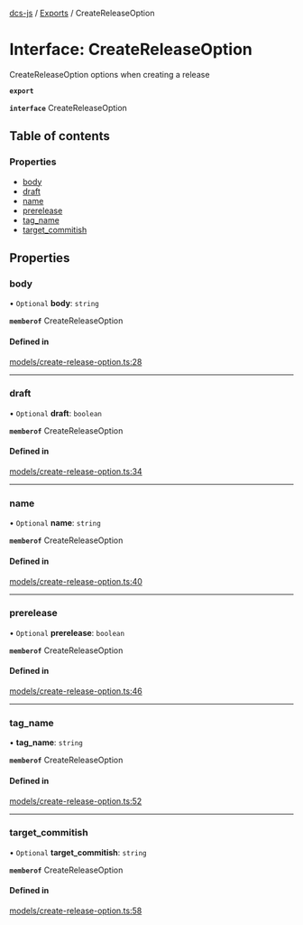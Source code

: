[dcs-js](../README.md) / [Exports](../modules.md) / CreateReleaseOption

# Interface: CreateReleaseOption

CreateReleaseOption options when creating a release

**`export`**

**`interface`** CreateReleaseOption

## Table of contents

### Properties

- [body](CreateReleaseOption.md#body)
- [draft](CreateReleaseOption.md#draft)
- [name](CreateReleaseOption.md#name)
- [prerelease](CreateReleaseOption.md#prerelease)
- [tag\_name](CreateReleaseOption.md#tag_name)
- [target\_commitish](CreateReleaseOption.md#target_commitish)

## Properties

### <a id="body" name="body"></a> body

• `Optional` **body**: `string`

**`memberof`** CreateReleaseOption

#### Defined in

[models/create-release-option.ts:28](https://github.com/unfoldingWord/dcs-js/blob/09d5a5e/models/create-release-option.ts#L28)

___

### <a id="draft" name="draft"></a> draft

• `Optional` **draft**: `boolean`

**`memberof`** CreateReleaseOption

#### Defined in

[models/create-release-option.ts:34](https://github.com/unfoldingWord/dcs-js/blob/09d5a5e/models/create-release-option.ts#L34)

___

### <a id="name" name="name"></a> name

• `Optional` **name**: `string`

**`memberof`** CreateReleaseOption

#### Defined in

[models/create-release-option.ts:40](https://github.com/unfoldingWord/dcs-js/blob/09d5a5e/models/create-release-option.ts#L40)

___

### <a id="prerelease" name="prerelease"></a> prerelease

• `Optional` **prerelease**: `boolean`

**`memberof`** CreateReleaseOption

#### Defined in

[models/create-release-option.ts:46](https://github.com/unfoldingWord/dcs-js/blob/09d5a5e/models/create-release-option.ts#L46)

___

### <a id="tag_name" name="tag_name"></a> tag\_name

• **tag\_name**: `string`

**`memberof`** CreateReleaseOption

#### Defined in

[models/create-release-option.ts:52](https://github.com/unfoldingWord/dcs-js/blob/09d5a5e/models/create-release-option.ts#L52)

___

### <a id="target_commitish" name="target_commitish"></a> target\_commitish

• `Optional` **target\_commitish**: `string`

**`memberof`** CreateReleaseOption

#### Defined in

[models/create-release-option.ts:58](https://github.com/unfoldingWord/dcs-js/blob/09d5a5e/models/create-release-option.ts#L58)
